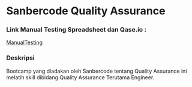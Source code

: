 # Sanbercode Quality Assurance

### Link Manual Testing Spreadsheet dan Qase.io :
[ManualTesting](https://drive.google.com/drive/folders/1S9i0S3gLjLXaeFPA3NfMebko6t-5D77m?usp=share_link)

### Deskripsi
Bootcamp yang diadakan oleh Sanbercode tentang Quality Assurance ini melatih skill dibidang Quality Assurance Terutama Engineer.

